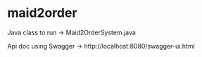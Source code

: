 # maid2order

Java class to run -> Maid2OrderSystem.java

Api doc using Swagger -> http://localhost:8080/swagger-ui.html